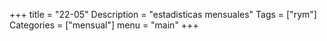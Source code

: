 +++
title = "22-05" 
Description = "estadisticas mensuales"
Tags = ["rym"]
Categories = ["mensual"]
menu = "main"
+++
<!--more-->
